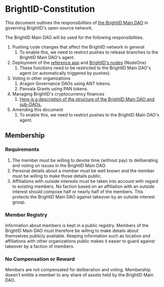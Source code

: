 # BrightID-Constitution
This document outlines the responsibilities of [the BrightID Main DAO](https://nightly.aragon.org/#/brightid) in governing BrightID's open-source network.

The BrightID Main DAO will be used for the following responsibilities.

1. Pushing code changes that affect the BrightID network in general
    1. To enable this, we need to restrict pushes to release branches to the BrightID Main DAO's agent.
1. Deployment of the [reference app](https://github.com/BrightID/BrightID) and [BrightID's nodes](https://github.com/BrightID/BrightID-Node) (NodeOne)
    1. These functions need to be restricted to the BrightID Main DAO's agent (or automatically triggered by pushes).
1. Voting in other organizations
    1. Aragon Governance DAOs using ANT tokens.
    1. Panvala Grants using PAN tokens.
1. Managing BrightID's cryptocurrency finances
    1. [Here is a description of the structure of the BrightID Main DAO and sub-DAOs.](https://docs.google.com/document/d/1F8rrUcrAIsKEVmxvfx8sLf2JyqAmtoAmfssDwZ0b2TM/edit?usp=sharing)
1. Amending this document
    1. To enable this, we need to restrict pushes to the BrightID Main DAO's agent.

## Membership
### Requirements
1. The member must be willing to devote time (without pay) to deliberating and voting on issues in the BrightID Main DAO.
1. Personal details about a member must be well known and the member must be willing to make those details public.
1. Affiliations with outside interests must be taken into account with regard to existing members. No faction based on an affiliation with an outside interest should compose half or nearly half of the members. This protects the BrightID Main DAO against takeover by an outside interest group.
### Member Registry
Information about members is kept in a public registry. Members of the BrightID Main DAO must therefore be willing to make details about themselves publicly available. Keeping information such as location and affiliations with other organizations public makes it easier to guard against takeover by a faction of members.
### No Compensation or Reward
Members are not compensated for deliberation and voting. Membership doesn't entitle a member to any share of assets held by the BrightID Main DAO.
